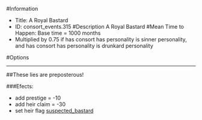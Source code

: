 #Information
 - Title: A Royal Bastard
 - ID: consort_events.315
#Description
A Royal Bastard
#Mean Time to Happen:
Base time = 1000 months
 - Multiplied by 0.75 if has consort has personality is sinner personality, and has consort has personality is drunkard personality

#Options

___
##These lies are preposterous!

###Efects:<ul><li>add prestige = -10</li><li>add heir claim = -30</li><li>set heir flag [suspected_bastard](../flags/suspected_bastard.md)</li></ul>
